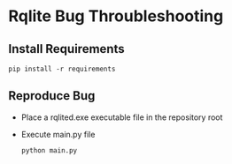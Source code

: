 # Rqlite Bug Throubleshooting

## Install Requirements
``` pip install -r requirements ```

## Reproduce Bug
- Place a rqlited.exe executable file in the repository root

- Execute main.py file

    ``` python main.py ```
